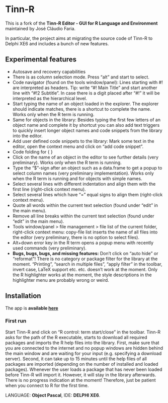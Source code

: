 # Tinn-R

This is a fork of the **Tinn-R Editor - GUI for R Language and Environment** maintained by José Cláudio Faria.

In particular, the project aims at migrating the source code of Tinn-R to Delphi XE6 and includes a bunch of new features.
## Experimental features
- Autosave and recovery capabilities
- There is as column selection mode. Press “alt” and start to select.
-  Code navigator (found on the tools window/panel): Lines starting with #! are interpreted as headers. Tip: write “#! Main Title” and start another line with “#!2 Subtitle”. In case there is a digit placed after “#!” it will be interpreted as the hierarchical level. 
- Start typing the name of an object loaded in the explorer. The explorer should indicate matches, there is a shortcut to complete the name. Works only when the R term is running.
- Same for objects in the library: Besides typing the first few letters of an object name and complete it by shortcut you can also add text triggers to quickly insert longer object names and code snippets from the library into the editor.
- Add user defined code snippets to the library: Mark some text in the editor, open the context menu and click on “add code snippet”.
- Code folding for { }
- Click on the name of an object in the editor to see further details (very preliminary). Works only when the R term is running.
- Type the “$”-sign after an object such as a data.frame to get a popup to select column names (very preliminary implementation). Works only when the R term is running and for objects with simple names.
- Select several lines with different indentation and align them with the first line (right-click context menu).
- Select several lines which have  “=” equal signs to align them (right-click context menu).
- Quote all words within the current text selection (found under “edit” in the main menu).
- Remove all line breaks within the current text selection (found under “edit” in the main menu).
- Tools window/panel > file management > file list of the current folder, right-click context menu: copy-file list inserts the name of all files into the editor (very preliminary, there is no option to select files).
- Alt+down error key in the R term opens a popup menu with recently used commands (very preliminary).
- **Bugs, bugs, bugs, and missing features:** Don’t click on “auto hide” or “reformat”! There is no category or package filter for the library at the moment. “Printing”, “search in multiple files”, “apply filter” in the toolbar, invert case, LaTeX support etc. etc. doesn’t work at the moment. Only the R highlighter works at the moment, the style descriptions in the highlighter menu are probably wrong or weird.  

## Installation
The app is **available [here](https://github.com/MarcoPortmann/Tinn-R/blob/Delphi-XE/Tinn_R/install_setup/bin/Tinn-R_3.0.3.6_setup.exe?raw=true)**

### First run
Start Tinn-R and click on “R control: term start/close” in the toolbar. Tinn-R asks for the path of the R executable, starts to download all required packages and imports the R help files into the library. First, make sure that you are connected to the internet and no popup windows are hidden behind the main window and are waiting for your input (e.g. specifying a download server). Second, it can take up to 15 minutes until the help files of all packages are imported (depending on the number of installed and loaded packages). Whenever the user loads a package that has never been loaded before Tinn-R will import it. However, it will stay in the library afterwards. There is no progress indication at the moment! Therefore, just be patient when you connect to R for the first time.









LANGUAGE: **Object Pascal**, IDE: **DELPHI XE6**.
